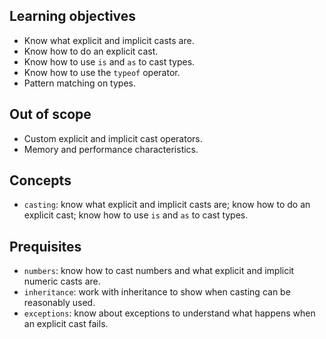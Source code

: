 ## Learning objectives

- Know what explicit and implicit casts are.
- Know how to do an explicit cast.
- Know how to use `is` and `as` to cast types.
- Know how to use the `typeof` operator.
- Pattern matching on types.

## Out of scope

- Custom explicit and implicit cast operators.
- Memory and performance characteristics.

## Concepts

- `casting`: know what explicit and implicit casts are; know how to do an explicit cast; know how to use `is` and `as` to cast types.

## Prequisites

- `numbers`: know how to cast numbers and what explicit and implicit numeric casts are.
- `inheritance`: work with inheritance to show when casting can be reasonably used.
- `exceptions`: know about exceptions to understand what happens when an explicit cast fails.
